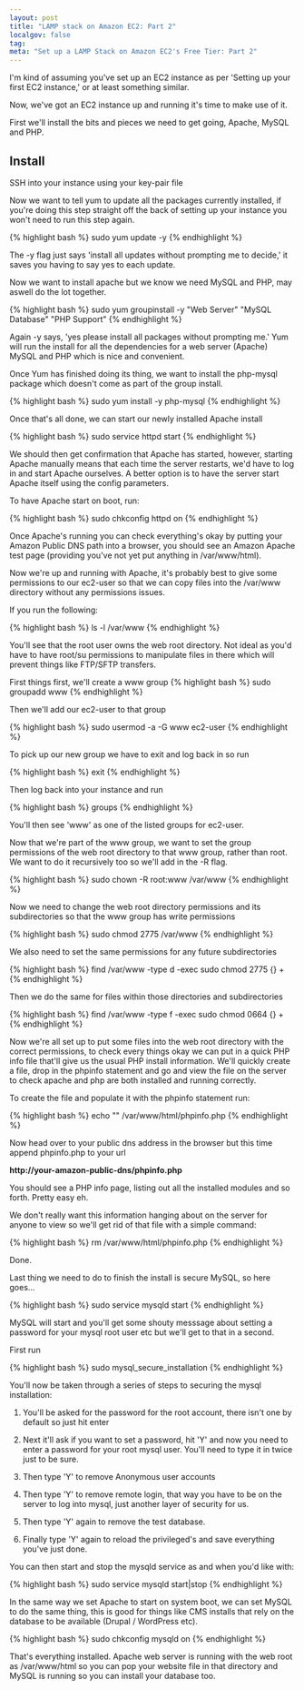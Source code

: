 ```yaml
---
layout: post
title: "LAMP stack on Amazon EC2: Part 2"
localgov: false
tag:
meta: "Set up a LAMP Stack on Amazon EC2's Free Tier: Part 2"
---
```


I'm kind of assuming you've set up an EC2 instance as per 'Setting up your first EC2 instance,' or at least something similar.

Now, we've got an EC2 instance up and running it's time to make use of it.

First we'll install the bits and pieces we need to get going, Apache, MySQL and PHP.

## Install

SSH into your instance using your key-pair file

Now we want to tell yum to update all the packages currently installed, if you're doing this step straight off the back of setting up your instance you won't need to run this step again.

{% highlight bash %}
sudo yum update -y
{% endhighlight %}

The -y flag just says 'install all updates without prompting me to decide,' it saves you having to say yes to each update.

Now we want to install apache but we know we need MySQL and PHP, may aswell do the lot together.

{% highlight bash %}
sudo yum groupinstall -y "Web Server" "MySQL Database" "PHP Support"
{% endhighlight %}

Again -y says, 'yes please install all packages without prompting me.' Yum will run the install for all the dependencies for a web server (Apache) MySQL and PHP which is nice and convenient.

Once Yum has finished doing its thing, we want to install the php-mysql package which doesn't come as part of the group install.

{% highlight bash %}
sudo yum install -y php-mysql
{% endhighlight %}

Once that's all done, we can start our newly installed Apache install

{% highlight bash %}
sudo service httpd start
{% endhighlight %}

We should then get confirmation that Apache has started, however, starting Apache manually means that each time the server restarts, we'd have to log in and start Apache ourselves. A better option is to have the server start Apache itself using the config parameters.

To have Apache start on boot, run:

{% highlight bash %}
sudo chkconfig httpd on
{% endhighlight %}

Once Apache's running you can check everything's okay by putting your Amazon Public DNS path into a browser, you should see an Amazon Apache test page (providing you've not yet put anything in /var/www/html).

Now we're up and running with Apache, it's probably best to give some permissions to our ec2-user so that we can copy files into the /var/www directory without any permissions issues.

If you run the following:

{% highlight bash %}
ls -l /var/www
{% endhighlight %}

You'll see that the root user owns the web root directory. Not ideal as you'd have to have root/su permissions to manipulate files in there which will prevent things like FTP/SFTP transfers.

First things first, we'll create a www group
{% highlight bash %}
sudo groupadd www
{% endhighlight %}

Then we'll add our ec2-user to that group

{% highlight bash %}
sudo usermod -a -G www ec2-user
{% endhighlight %}

To pick up our new group we have to exit and log back in so run

{% highlight bash %}
exit
{% endhighlight %}

Then log back into your instance and run 

{% highlight bash %}
groups
{% endhighlight %}

You'll then see 'www' as one of the listed groups for ec2-user.

Now that we're part of the www group, we want to set the group permissions of the web root directory to that www group, rather than root. We want to do it recursively too so we'll add in the -R flag.

{% highlight bash %}
sudo chown -R root:www /var/www
{% endhighlight %}

Now we need to change the web root directory permissions and its subdirectories so that the www group has write permissions

{% highlight bash %}
sudo chmod 2775 /var/www
{% endhighlight %}

We also need to set the same permissions for any future subdirectories

{% highlight bash %}
find /var/www -type d -exec sudo chmod 2775 {} +
{% endhighlight %}

Then we do the same for files within those directories and subdirectories

{% highlight bash %}
find /var/www -type f -exec sudo chmod 0664 {} +
{% endhighlight %}

Now we're all set up to put some files into the web root directory with the correct permissions, to check every things okay we can put in a quick PHP info file that'll give us the usual PHP install information. We'll quickly create a file, drop in the phpinfo statement and go and view the file on the server to check apache and php are both installed and running correctly.

To create the file and populate it with the phpinfo statement run:

{% highlight bash %}
echo "<?php phpinfo.php; ?>" /var/www/html/phpinfo.php
{% endhighlight %}

Now head over to your public dns address in the browser but this time append phpinfo.php to your url

<strong>http://your-amazon-public-dns/phpinfo.php</strong>

You should see a PHP info page, listing out all the installed modules and so forth. Pretty easy eh.

We don't really want this information hanging about on the server for anyone to view so we'll get rid of that file with a simple command:

{% highlight bash %}
rm /var/www/html/phpinfo.php
{% endhighlight %}

Done.

Last thing we need to do to finish the install is secure MySQL, so here goes...

{% highlight bash %}
sudo service mysqld start
{% endhighlight %}

MySQL will start and you'll get some shouty messsage about setting a password for your mysql root user etc but we'll get to that in a second.

First run

{% highlight bash %}
sudo mysql_secure_installation
{% endhighlight %}

You'll now be taken through a series of steps to securing the mysql installation:

1. You'll be asked for the password for the root account, there isn't one by default so just hit enter

2. Next it'll ask if you want to set a password, hit 'Y' and now you need to enter a password for your root mysql user. You'll need to type it in twice just to be sure.

3. Then type 'Y' to remove Anonymous user accounts

4. Then type 'Y' to remove remote login, that way you have to be on the server to log into mysql, just another layer of security for us.

5. Then type 'Y' again to remove the test database.

6. Finally type 'Y' again to reload the privileged's and save everything you've just done.

You can then start and stop the mysqld service as and when you'd like with:

{% highlight bash %}
sudo service mysqld start|stop
{% endhighlight %}

In the same way we set Apache to start on system boot, we can set MySQL to do the same thing, this is good for things like CMS installs that rely on the database to be available (Drupal / WordPress etc).

{% highlight bash %}
sudo chkconfig mysqld on
{% endhighlight %}

That's everything installed. Apache web server is running with the web root as /var/www/html so you can pop your website file in that directory and MySQL is running so you can install your database too.

